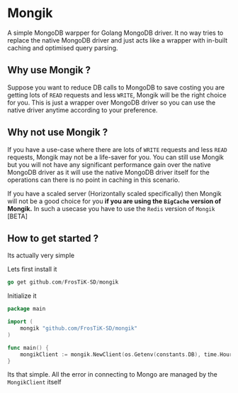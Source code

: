 # Mongik

A simple MongoDB warpper for Golang MongoDB driver. It no way tries to replace the native MongoDB driver and just acts like a wrapper with in-built caching and optimised query parsing.

## Why use Mongik ?

Suppose you want to reduce DB calls to MongoDB to save costing you are getting lots of `READ` requests and less `WRITE`, Mongik will be the right choice for you. This is just a wrapper over MongoDB driver so you can use the native driver anytime according to your preference.

## Why not use Mongik ?

If you have a use-case where there are lots of `WRITE` requests and less `READ` requests, Mongik may not be a life-saver for you. You can still use Mongik but you will not have any significant performance gain over the native MongoDB driver as it will use the native MongoDB driver itself for the operations can there is no point in caching in this scenario.

If you have a scaled server (Horizontally scaled specifically) then Mongik will not be a good choice for you **if you are using the `BigCache` version of Mongik.** In such a usecase you have to use the `Redis` version of `Mongik` [BETA]

## How to get started ?

Its actually very simple

Lets first install it

```.go
go get github.com/FrosTiK-SD/mongik
```

Initialize it

```.go
package main

import (
    mongik "github.com/FrosTiK-SD/mongik"
)

func main() {
    mongikClient := mongik.NewClient(os.Getenv(constants.DB), time.Hour)
}
```

Its that simple. All the error in connecting to Mongo are managed by the `MongikClient` itself
